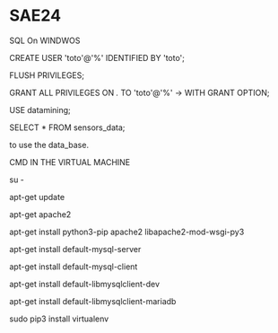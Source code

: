 # SAE24

SQL On WINDWOS

CREATE USER 'toto'@'%' IDENTIFIED BY 'toto';

FLUSH PRIVILEGES;

GRANT ALL PRIVILEGES ON *.* TO 'toto'@'%'
->     WITH GRANT OPTION;

USE datamining;

SELECT * FROM sensors_data;

to use the data_base.


CMD IN THE VIRTUAL MACHINE

su -

apt-get update

apt-get apache2

apt-get install python3-pip apache2 libapache2-mod-wsgi-py3

apt-get install default-mysql-server

apt-get install default-mysql-client

apt-get install default-libmysqlclient-dev

apt-get install default-libmysqlclient-mariadb

sudo pip3 install virtualenv
